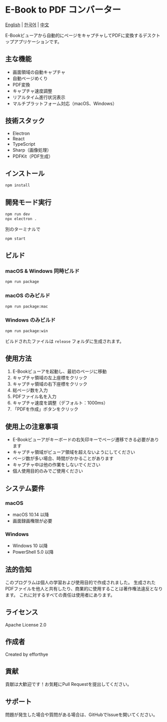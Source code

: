 # E-Book to PDF コンバーター
[English](README.md) | [한국어](docs/README.ko.md) | [中文](docs/README.zh.md)

E-Bookビューアから自動的にページをキャプチャしてPDFに変換するデスクトップアプリケーションです。

## 主な機能
- 画面領域の自動キャプチャ
- 自動ページめくり
- PDF変換
- キャプチャ速度調整
- リアルタイム進行状況表示
- マルチプラットフォーム対応（macOS、Windows）

## 技術スタック
- Electron
- React
- TypeScript
- Sharp（画像処理）
- PDFKit（PDF生成）

## インストール
```bash
npm install
```

## 開発モード実行
```bash
npm run dev
npx electron .
```

別のターミナルで
```bash
npm start
```

## ビルド

### macOS & Windows 同時ビルド
```bash
npm run package
```

### macOS のみビルド
```bash
npm run package:mac
```

### Windows のみビルド
```bash
npm run package:win
```

ビルドされたファイルは `release` フォルダに生成されます。

## 使用方法
1. E-Bookビューアを起動し、最初のページに移動
2. キャプチャ領域の左上座標をクリック
3. キャプチャ領域の右下座標をクリック
4. 総ページ数を入力
5. PDFファイル名を入力
6. キャプチャ速度を調整（デフォルト：1000ms）
7. 「PDFを作成」ボタンをクリック

## 使用上の注意事項
- E-Bookビューアがキーボードの右矢印キーでページ遷移できる必要があります
- キャプチャ領域がビューア領域を超えないようにしてください
- ページ数が多い場合、時間がかかることがあります
- キャプチャ中は他の作業をしないでください
- 個人使用目的のみでご使用ください

## システム要件

### macOS
- macOS 10.14 以降
- 画面録画権限が必要

### Windows
- Windows 10 以降
- PowerShell 5.0 以降

## 法的告知
このプログラムは個人の学習および使用目的で作成されました。
生成されたPDFファイルを他人と共有したり、商業的に使用することは著作権法違反となります。
これに対するすべての責任は使用者にあります。

## ライセンス
Apache License 2.0

## 作成者
Created by efforthye

## 貢献
貢献は大歓迎です！お気軽にPull Requestを提出してください。

## サポート
問題が発生した場合や質問がある場合は、GitHubでIssueを開いてください。
